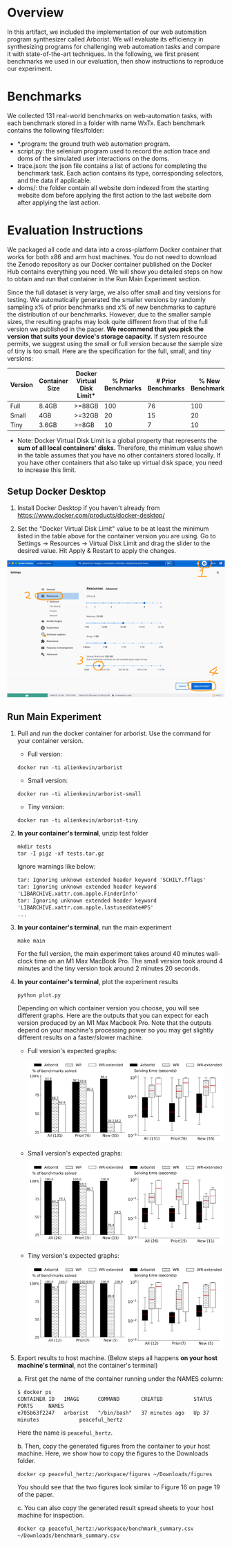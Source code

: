 # Overview
In this artifact, we included the implementation of our web automation program synthesizer called Arborist. We will evaluate its efficiency in synthesizing programs for challenging web automation tasks and compare it with state-of-the-art techniques. In the following, we first present benchmarks we used in our evaluation, then show instructions to reproduce our experiment.

# Benchmarks
We collected 131 real-world benchmarks on web-automation tasks, with each benchmark stored in a folder with name WxTx. Each benchmark contains the following files/folder:

- *.program: the ground truth web automation program.
- script.py: the selenium program used to record the action trace and doms of the simulated user interactions on the doms.
- trace.json: the json file contains a list of actions for completing the benchmark task. Each action contains its type, corresponding selectors, and the data if applicable.
- doms/: the folder contain all website dom indexed from the starting website dom before applying the first action to the last website dom after applying the last action.

# Evaluation Instructions
We packaged all code and data into a cross-platform Docker container that works for both x86 and arm host machines. You do not need to download the Zenodo repository as our Docker container published on the Docker Hub contains everything you need. We will show you detailed steps on how to obtain and run that container in the Run Main Experiment section.

Since the full dataset is very large, we also offer small and tiny versions for testing. We automatically generated the smaller versions by randomly sampling x% of prior benchmarks and x% of new benchmarks to capture the distribution
of our benchmarks. However, due to the smaller sample sizes, the resulting graphs may look quite different from that of the full version
we published in the paper. **We recommend that you pick the version that suits your device's storage capacity.** If system resource permits, we suggest using the small or full version because the sample size of tiny is too small. Here are the specification for the full, small, and tiny versions:

| Version | Container Size | Docker Virtual Disk Limit*| % Prior Benchmarks | # Prior Benchmarks | % New Benchmarks | # New Benchmarks |
| ------- | -------------- | ------------------------- | ------------------ | ------------------ | ---------------- | ---------------- |
| Full    | 8.4GB          | >=88GB                    | 100                | 76                 | 100              | 55               |
| Small   | 4GB            | >=32GB                    | 20                 | 15                 | 20               | 11               |
| Tiny    | 3.6GB          | >=8GB                    | 10                 | 7                  | 10               | 5                |

* Note: Docker Virtual Disk Limit is a global property that represents the **sum of all local containers' disks**. Therefore, the minimum value shown in the table assumes that you
have no other containers stored locally. If you have other containers that also take up virtual disk space, you need to increase this limit.

## Setup Docker Desktop
1. Install Docker Desktop if you haven't already from https://www.docker.com/products/docker-desktop/

2. Set the "Docker Virtual Disk Limit" value to be at least the minimum listed in the table above for the container version you are using.
   Go to Settings -> Resources -> Virtual Disk Limit and drag the slider to the desired value. Hit Apply & Restart to apply the changes.

![Docker Desktop Configuration](media/configure-docker-desktop.png)

## Run Main Experiment
1. Pull and run the docker container for arborist. Use the command for your container version.
    * Full version:
    ```
    docker run -ti alienkevin/arborist
    ```
    * Small version:
    ```
    docker run -ti alienkevin/arborist-small
    ```
    * Tiny version:
    ```
    docker run -ti alienkevin/arborist-tiny
    ```

2. **In your container's terminal**, unzip test folder
    ```
    mkdir tests
    tar -I pigz -xf tests.tar.gz
    ```
    Ignore warnings like below:
    ```
    tar: Ignoring unknown extended header keyword 'SCHILY.fflags'
    tar: Ignoring unknown extended header keyword 'LIBARCHIVE.xattr.com.apple.FinderInfo'
    tar: Ignoring unknown extended header keyword 'LIBARCHIVE.xattr.com.apple.lastuseddate#PS'
    ...
    ```

3. **In your container's terminal**, run the main experiment
    ```
    make main
    ```
    For the full version, the main experiment takes around 40 minutes wall-clock time on an M1 Max MacBook Pro. The small version took around 4 minutes and the tiny version took around 2 minutes 20 seconds.

4. **In your container's terminal**, plot the experiment results
    ```
    python plot.py
    ```
    Depending on which container version you choose, you will see different graphs. Here are the outputs that you can expect for each version produced by an M1 Max Macbook Pro. Note that the outputs depend on your machine's processing power so you may get slightly different results on a faster/slower machine.

    * Full version's expected graphs:
        <div style="display: flex;">
            <div style="flex: 1;">
                <img src="media/RQ1-benchmarks-solved-full.png" alt="Full Version - Benchmarks Solved" width="300" />
            </div>
            <div style="flex: 1;">
                <img src="media/RQ1-synthesis-times-full.png" alt="Full Version - Synthesis Times" width="300" />
            </div>
        </div>

    * Small version's expected graphs:
        <div style="display: flex;">
            <div style="flex: 1;">
                <img src="media/RQ1-benchmarks-solved-small.png" alt="Small Version - Benchmarks Solved" width="300" />
            </div>
            <div style="flex: 1;">
                <img src="media/RQ1-synthesis-times-small.png" alt="Small Version - Synthesis Times" width="300" />
            </div>
        </div>

    * Tiny version's expected graphs:
        <div style="display: flex;">
            <div style="flex: 1;">
                <img src="media/RQ1-benchmarks-solved-tiny.png" alt="Tiny Version - Benchmarks Solved" width="300" />
            </div>
            <div style="flex: 1;">
                <img src="media/RQ1-synthesis-times-tiny.png" alt="Tiny Version - Synthesis Times" width="300" />
            </div>
        </div>


5. Export results to host machine. (Below steps all happens **on your host machine's terminal**, not the container's terminal)

    a. First get the name of the container running under the NAMES column:
    ```
    $ docker ps
    CONTAINER ID   IMAGE      COMMAND       CREATED          STATUS          PORTS     NAMES
    e705b63f2247   arborist   "/bin/bash"   37 minutes ago   Up 37 minutes             peaceful_hertz
    ```
    Here the name is `peaceful_hertz`.

    b. Then, copy the generated figures from the container to your host machine.
    Here, we show how to copy the figures to the Downloads folder.
    ```
    docker cp peaceful_hertz:/workspace/figures ~/Downloads/figures
    ```

    You should see that the two figures look similar to Figure 16 on page 19 of the paper.

    c. You can also copy the generated result spread sheets to your host machine for inspection.
    ```
    docker cp peaceful_hertz:/workspace/benchmark_summary.csv ~/Downloads/benchmark_summary.csv
    ```

